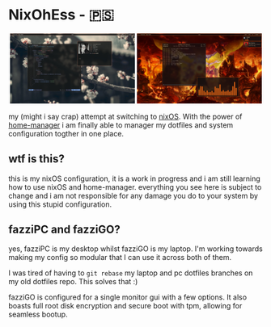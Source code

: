 # NixOhEss - 🇵🇸

<p align="center">
  <img src="showcase1.jpg" width="49%">
  <img src="showcase2.jpg" width="49%">
</p>

my (might i say crap) attempt at switching to [nixOS](https://nixos.org/). With
the power of [home-manager](https://github.com/nix-community/home-manager) i am
finally able to manager my dotfiles and system configuration togther in one
place.

## wtf is this?

this is my nixOS configuration, it is a work in progress and i am still learning
how to use nixOS and home-manager. everything you see here is subject to change
and i am not responsible for any damage you do to your system by using this
stupid configuration.

## fazziPC and fazziGO?

yes, fazziPC is my desktop whilst fazziGO is my laptop. I'm working towards
making my config so modular that I can use it across both of them.

I was tired of having to `git rebase` my laptop and pc dotfiles branches on my
old dotfiles repo. This solves that :)

fazziGO is configured for a single monitor gui with a few options. It also
boasts full root disk encryption and secure boot with tpm, allowing for seamless
bootup.
